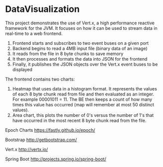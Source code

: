 # DataVisualization
This project demonstrates the use of Vert.x, a high performance reactive framework for the JVM. It focuses on how it can be used to stream data in real-time to a web frontend.

1. Frontend starts and subscribes to two event buses on a given port
1. Backend begins to read a 4MB input file (binary data of an image)
2. It reads from the file in 8 byte chunks to save memory
3. It then processes and formats the data into JSON for the frontend
4. Finally, it publishes the JSON objects over the Vert.x event buses to be displayed

The frontend contains two charts: 

1. Heatmap that uses data in a histogram format. It represents the values of each 8 byte chunk read from file and then evaluated as an integer. For example 00001011 = 11. The BE then keeps a count of how many times this value has occurred (map will remember at most 50 distinct values).
2. Area chart, this plots the number of 0's versus the number of 1's that have occurred in the most recent 8 byte chunk read from the file. 


Epoch Charts
https://fastly.github.io/epoch/

Bootstrap
http://getbootstrap.com/

Vert.x
http://vertx.io/

Spring Boot
http://projects.spring.io/spring-boot/
